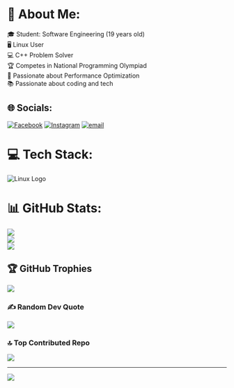 # 💫 About Me:
🎓 Student: Software Engineering (19 years old)<br>🖥️ Linux User<br>💻 C++ Problem Solver<br>🏆 Competes in National Programming Olympiad<br>🔧 Passionate about Performance Optimization<br>📚 Passionate about coding and tech


## 🌐 Socials:
[![Facebook](https://img.shields.io/badge/Facebook-%231877F2.svg?logo=Facebook&logoColor=white)](https://facebook.com/MugetsuZ) [![Instagram](https://img.shields.io/badge/Instagram-%23E4405F.svg?logo=Instagram&logoColor=white)](https://instagram.com/often_delusional) [![email](https://img.shields.io/badge/Email-D14836?logo=gmail&logoColor=white)](mailto:ghostcraft0330@gmail.com) 

# 💻 Tech Stack:
![Linux Logo](https://upload.wikimedia.org/wikipedia/commons/thumb/3/35/Tux.svg/1200px-Tux.svg.png)
# 📊 GitHub Stats:
![](https://github-readme-stats.vercel.app/api?username=ghostmikz&theme=catppuccin_mocha&hide_border=false&include_all_commits=false&count_private=false)<br/>
![](https://nirzak-streak-stats.vercel.app/?user=ghostmikz&theme=catppuccin_mocha&hide_border=false)<br/>
![](https://github-readme-stats.vercel.app/api/top-langs/?username=ghostmikz&theme=catppuccin_mocha&hide_border=false&include_all_commits=false&count_private=false&layout=compact)

## 🏆 GitHub Trophies
![](https://github-profile-trophy.vercel.app/?username=ghostmikz&theme=catppuccin_mocha&no-frame=false&no-bg=true&margin-w=4)

### ✍️ Random Dev Quote
![](https://quotes-github-readme.vercel.app/api?type=horizontal&theme=radical)

### 🔝 Top Contributed Repo
![](https://github-contributor-stats.vercel.app/api?username=ghostmikz&limit=5&theme=catppuccin_mocha&combine_all_yearly_contributions=true)

---
[![](https://visitcount.itsvg.in/api?id=ghostmikz&icon=3&color=9)](https://visitcount.itsvg.in)

<!-- Proudly created with GPRM ( https://gprm.itsvg.in ) -->
